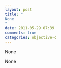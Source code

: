 ```yaml
---
layout: post
title: "
None
"
date: 2011-05-29 07:39
comments: true
categories: objective-c
---
```


None


None

